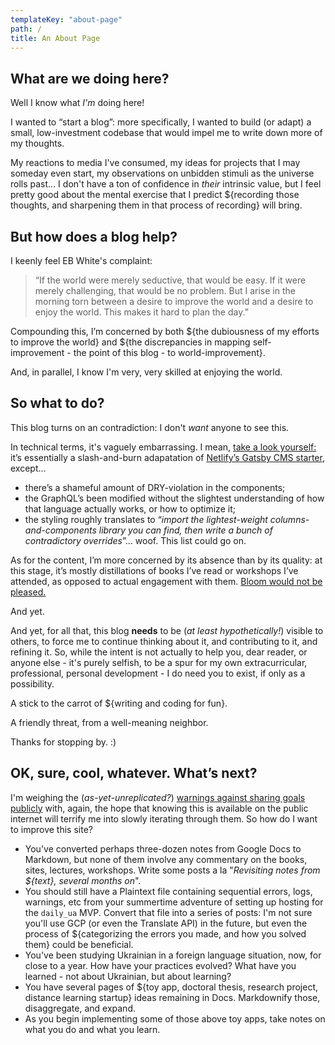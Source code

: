 ```yaml
---
templateKey: "about-page"
path: /
title: An About Page
---
```


## What are we doing here?

Well I know what _I'm_ doing here!

I wanted to “start a blog”: more specifically, I wanted to build (or adapt) a small, low-investment codebase that would impel me to write down more of my thoughts.

My reactions to media I've consumed, my ideas for projects that I may someday even start, my observations on unbidden stimuli as the universe rolls past... I don't have a ton of confidence in _their_ intrinsic value, but I feel pretty good about the mental exercise that I predict \${recording those thoughts, and sharpening them in that process of recording} will bring.

## But how does a blog help?

I keenly feel EB White's complaint:

> “If the world were merely seductive, that would be easy. If it were merely challenging, that would be no problem. But I arise in the morning torn between a desire to improve the world and a desire to enjoy the world. This makes it hard to plan the day.”

Compounding this, I’m concerned by both \${the dubiousness of my efforts to improve the world} and \${the discrepancies in mapping self-improvement - the point of this blog - to world-improvement}.

And, in parallel, I know I'm very, very skilled at enjoying the world.

## So what to do?

This blog turns on an contradiction: I don't _want_ anyone to see this.

In technical terms, it's vaguely embarrassing. I mean, [take a look yourself:](https://github.com/ypaulsussman/learning-log) it’s essentially a slash-and-burn adapatation of [Netlify’s Gatsby CMS starter](https://github.com/netlify-templates/gatsby-starter-netlify-cms), except...

- there’s a shameful amount of DRY-violation in the components;
- the GraphQL’s been modified without the slightest understanding of how that language actually works, or how to optimize it;
- the styling roughly translates to “_import the lightest-weight columns-and-components library you can find, then write a bunch of contradictory overrides_”... woof. This list could go on.

As for the content, I’m more concerned by its absence than by its quality: at this stage, it’s mostly distillations of books I’ve read or workshops I’ve attended, as opposed to actual engagement with them. [Bloom would not be pleased.](https://cft.vanderbilt.edu/guides-sub-pages/blooms-taxonomy/)

And yet.

And yet, for all that, this blog **needs** to be (_at least hypothetically!_) visible to others, to force me to continue thinking about it, and contributing to it, and refining it. So, while the intent is not actually to help you, dear reader, or anyone else - it's purely selfish, to be a spur for my own extracurricular, professional, personal development - I do need you to exist, if only as a possibility.

A stick to the carrot of \${writing and coding for fun}.

A friendly threat, from a well-meaning neighbor.

Thanks for stopping by. :)

## OK, sure, cool, whatever. What’s next?

I'm weighing the (_as-yet-unreplicated?_) [warnings against sharing goals publicly](http://www.psych.nyu.edu/gollwitzer/09_Gollwitzer_Sheeran_Seifert_Michalski_When_Intentions_.pdf) with, again, the hope that knowing this is available on the public internet will terrify me into slowly iterating through them. So how do I want to improve this site?

- You've converted perhaps three-dozen notes from Google Docs to Markdown, but none of them involve any commentary on the books, sites, lectures, workshops. Write some posts a la "_Revisiting notes from \${text}, several months on_".
- You should still have a Plaintext file containing sequential errors, logs, warnings, etc from your summertime adventure of setting up hosting for the `daily_ua` MVP. Convert that file into a series of posts: I'm not sure you'll use GCP (or even the Translate API) in the future, but even the process of \${categorizing the errors you made, and how you solved them} could be beneficial.
- You've been studying Ukrainian in a foreign language situation, now, for close to a year. How have your practices evolved? What have you learned - not about Ukrainian, but about learning?
- You have several pages of \${toy app, doctoral thesis, research project, distance learning startup} ideas remaining in Docs. Markdownify those, disaggregate, and expand.
- As you begin implementing some of those above toy apps, take notes on what you do and what you learn.
